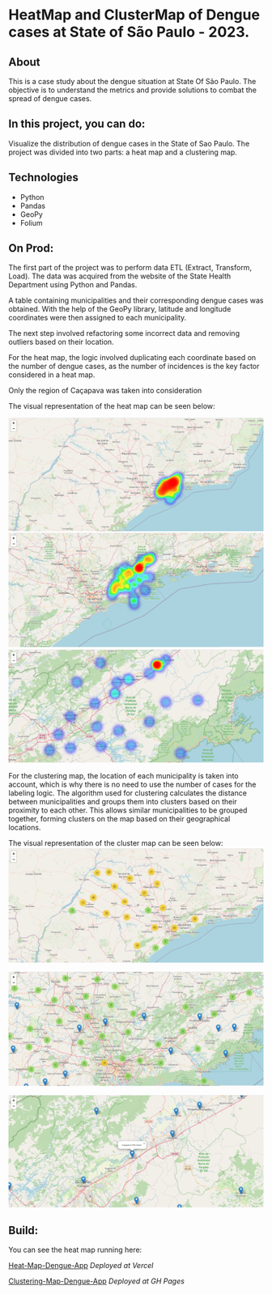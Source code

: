 # HeatMap and ClusterMap of Dengue cases at State of São Paulo - 2023.

## About

This is a case study about the dengue situation at State Of São Paulo. The objective is to understand the metrics and provide solutions to combat the spread of dengue cases.

## In this project, you can do:

Visualize the distribution of dengue cases in the State of Sao Paulo. The project was divided into two parts: a heat map and a clustering map.


## Technologies
- Python
- Pandas
- GeoPy
- Folium 


## On Prod:
The first part of the project was to perform data ETL (Extract, Transform, Load).
The data was acquired from the website of the State Health Department using Python and Pandas.

A table containing municipalities and their corresponding dengue cases was obtained. With the help of the GeoPy library, latitude and longitude coordinates were then assigned to each municipality.

The next step involved refactoring some incorrect data and removing outliers based on their location.

For the heat map, the logic involved duplicating each coordinate based on the number of dengue cases, as the number of incidences is the key factor considered in a heat map.

Only the region of Caçapava was taken into consideration

The visual representation of the heat map can be seen below:

![HeatMap1](https://github.com/Guilherme-Turri/maps-of-dengue-cases-sp/blob/master/imgs/heat1.png)
![HeatMap2](https://github.com/Guilherme-Turri/maps-of-dengue-cases-sp/blob/master/imgs/heat2.png)
![HeatMap3](https://github.com/Guilherme-Turri/maps-of-dengue-cases-sp/blob/master/imgs/heat3.png)

For the clustering map, the location of each municipality is taken into account, which is why there is no need to use the number of cases for the labeling logic.
The algorithm used for clustering calculates the distance between municipalities and groups them into clusters based on their proximity to each other. This allows similar municipalities to be grouped together, forming clusters on the map based on their geographical locations.

The visual representation of the cluster map can be seen below:
![ClusterMap1](https://github.com/Guilherme-Turri/maps-of-dengue-cases-sp/blob/master/imgs/cluster1.png)

![ClusterMap2](https://github.com/Guilherme-Turri/maps-of-dengue-cases-sp/blob/master/imgs/cluster2.png)

![ClusterMap3](https://github.com/Guilherme-Turri/maps-of-dengue-cases-sp/blob/master/imgs/cluster3.png)

## Build:
You can see the heat map running here: 

[Heat-Map-Dengue-App](https://heat-map-dengue.vercel.app/)
*Deployed at Vercel*

[Clustering-Map-Dengue-App](https://guilherme-turri.github.io/ClusterMapDengue/)
*Deployed at GH Pages*



